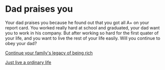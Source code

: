 # Dad praises you
Your dad praises you because he found out that you got all A+ on your report card. You worked really hard at school and graduated, your dad want you to work in his company. But after working so hard for the first quater of your life, and you want to live the rest of your life easily. Will you continue to obey your dad?

[Continue your family's legacy of being rich](inherit-company.md)


[Just live a ordinary life](../life-from-both-options/ordinary-life.md)

